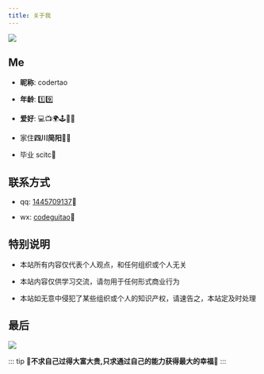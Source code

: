 ```yaml
---
title: 关于我
---
```


![](/about/3.jpg)

## Me

- **昵称**: codertao

- **年龄**: :one::nine:

- **爱好**: :computer::tv::earth_africa::joystick::biking_man:

- 家住**四川简阳**:goat::shallow_pan_of_food:

- 毕业 scitc:school:

## 联系方式

- qq: [1445709137]():yellow_heart:

- wx: [codeguitao]():green_heart:

## 特别说明

- 本站所有内容仅代表个人观点，和任何组织或个人无关

- 本站内容仅供学习交流，请勿用于任何形式商业行为

- 本站如无意中侵犯了某些组织或个人的知识产权，请速告之，本站定及时处理

## 最后

![](/about/1.jpg)

::: tip
**:rainbow:不求自己过得大富大贵,只求通过自己的能力获得最大的幸福:rainbow:**
:::
